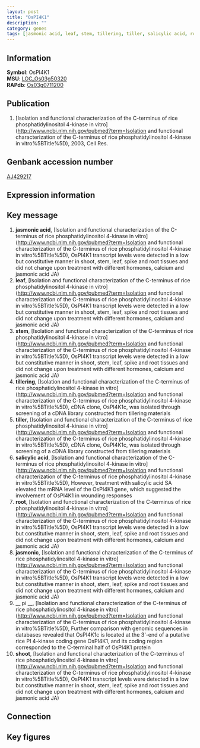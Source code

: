 ```yaml
---
layout: post
title: "OsPI4K1"
description: ""
category: genes
tags: [jasmonic acid, leaf, stem, tillering, tiller, salicylic acid, root, jasmonic,  pi , shoot, Gene]
---
```


## Information
__Symbol__: OsPI4K1  
__MSU__: [LOC_Os03g50320](http://rice.plantbiology.msu.edu/cgi-bin/ORF_infopage.cgi?orf=LOC_Os03g50320)  
__RAPdb__: [Os03g0711200](http://rapdb.dna.affrc.go.jp/viewer/gbrowse_details/irgsp1?name=Os03g0711200)  

## Publication
1. [Isolation and functional characterization of the C-terminus of rice phosphatidylinositol 4-kinase in vitro](http://www.ncbi.nlm.nih.gov/pubmed?term=Isolation and functional characterization of the C-terminus of rice phosphatidylinositol 4-kinase in vitro%5BTitle%5D), 2003, Cell Res.

## Genbank accession number
[AJ429217](http://www.ncbi.nlm.nih.gov/nuccore/AJ429217)  

## Expression information

## Key message
1. __jasmonic acid__, [Isolation and functional characterization of the C-terminus of rice phosphatidylinositol 4-kinase in vitro](http://www.ncbi.nlm.nih.gov/pubmed?term=Isolation and functional characterization of the C-terminus of rice phosphatidylinositol 4-kinase in vitro%5BTitle%5D),  OsPI4K1 transcript levels were detected in a low but constitutive manner in shoot, stem, leaf, spike and root tissues and did not change upon treatment with different hormones, calcium and jasmonic acid JA)  
2. __leaf__, [Isolation and functional characterization of the C-terminus of rice phosphatidylinositol 4-kinase in vitro](http://www.ncbi.nlm.nih.gov/pubmed?term=Isolation and functional characterization of the C-terminus of rice phosphatidylinositol 4-kinase in vitro%5BTitle%5D),  OsPI4K1 transcript levels were detected in a low but constitutive manner in shoot, stem, leaf, spike and root tissues and did not change upon treatment with different hormones, calcium and jasmonic acid JA)  
3. __stem__, [Isolation and functional characterization of the C-terminus of rice phosphatidylinositol 4-kinase in vitro](http://www.ncbi.nlm.nih.gov/pubmed?term=Isolation and functional characterization of the C-terminus of rice phosphatidylinositol 4-kinase in vitro%5BTitle%5D),  OsPI4K1 transcript levels were detected in a low but constitutive manner in shoot, stem, leaf, spike and root tissues and did not change upon treatment with different hormones, calcium and jasmonic acid JA)  
4. __tillering__, [Isolation and functional characterization of the C-terminus of rice phosphatidylinositol 4-kinase in vitro](http://www.ncbi.nlm.nih.gov/pubmed?term=Isolation and functional characterization of the C-terminus of rice phosphatidylinositol 4-kinase in vitro%5BTitle%5D),  cDNA clone, OsPI4K1c, was isolated through screening of a cDNA library constructed from tillering materials
5. __tiller__, [Isolation and functional characterization of the C-terminus of rice phosphatidylinositol 4-kinase in vitro](http://www.ncbi.nlm.nih.gov/pubmed?term=Isolation and functional characterization of the C-terminus of rice phosphatidylinositol 4-kinase in vitro%5BTitle%5D),  cDNA clone, OsPI4K1c, was isolated through screening of a cDNA library constructed from tillering materials
6. __salicylic acid__, [Isolation and functional characterization of the C-terminus of rice phosphatidylinositol 4-kinase in vitro](http://www.ncbi.nlm.nih.gov/pubmed?term=Isolation and functional characterization of the C-terminus of rice phosphatidylinositol 4-kinase in vitro%5BTitle%5D),  However, treatment with salicylic acid SA elevated the mRNA level of the OsPI4K1 gene, which suggested the involvement of OsPI4K1 in wounding responses
7. __root__, [Isolation and functional characterization of the C-terminus of rice phosphatidylinositol 4-kinase in vitro](http://www.ncbi.nlm.nih.gov/pubmed?term=Isolation and functional characterization of the C-terminus of rice phosphatidylinositol 4-kinase in vitro%5BTitle%5D),  OsPI4K1 transcript levels were detected in a low but constitutive manner in shoot, stem, leaf, spike and root tissues and did not change upon treatment with different hormones, calcium and jasmonic acid JA)  
8. __jasmonic__, [Isolation and functional characterization of the C-terminus of rice phosphatidylinositol 4-kinase in vitro](http://www.ncbi.nlm.nih.gov/pubmed?term=Isolation and functional characterization of the C-terminus of rice phosphatidylinositol 4-kinase in vitro%5BTitle%5D),  OsPI4K1 transcript levels were detected in a low but constitutive manner in shoot, stem, leaf, spike and root tissues and did not change upon treatment with different hormones, calcium and jasmonic acid JA)  
9. __ pi __, [Isolation and functional characterization of the C-terminus of rice phosphatidylinositol 4-kinase in vitro](http://www.ncbi.nlm.nih.gov/pubmed?term=Isolation and functional characterization of the C-terminus of rice phosphatidylinositol 4-kinase in vitro%5BTitle%5D),  Further comparison with genomic sequences in databases revealed that OsPI4K1c is located at the 3'-end of a putative rice PI 4-kinase coding gene OsPI4K1, and its coding region corresponded to the C-terminal half of OsPI4K1 protein
10. __shoot__, [Isolation and functional characterization of the C-terminus of rice phosphatidylinositol 4-kinase in vitro](http://www.ncbi.nlm.nih.gov/pubmed?term=Isolation and functional characterization of the C-terminus of rice phosphatidylinositol 4-kinase in vitro%5BTitle%5D),  OsPI4K1 transcript levels were detected in a low but constitutive manner in shoot, stem, leaf, spike and root tissues and did not change upon treatment with different hormones, calcium and jasmonic acid JA)  

## Connection

## Key figures


